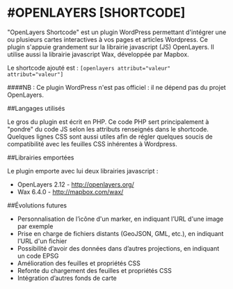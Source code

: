 #OPENLAYERS [SHORTCODE]
======================

"OpenLayers Shortcode" est un plugin WordPress permettant d'intégrer une ou plusieurs cartes interactives à vos pages et articles Wordpress. Ce plugin s'appuie grandement sur la librairie javascript (JS) OpenLayers. Il utilise aussi la librairie javascript Wax, développée par Mapbox.

Le shortcode ajouté est : `[openlayers attribut="valeur" attribut="valeur"]`

####NB : Ce plugin WordPress n'est pas officiel : il ne dépend pas du projet OpenLayers.

##Langages utilisés

Le gros du plugin est écrit en PHP. Ce code PHP sert principalement à "pondre" du code JS selon les attributs renseignés dans le shortcode. Quelques lignes CSS sont aussi utiles afin de régler quelques soucis de compatibilité avec les feuilles CSS inhérentes à Wordpress.

##Librairies emportées

Le plugin emporte avec lui deux librairies javascript :

- OpenLayers 2.12 - http://openlayers.org/
- Wax 6.4.0 - http://mapbox.com/wax/

##Évolutions futures

- Personnalisation de l’icône d'un marker, en indiquant l’URL d'une image par exemple
- Prise en charge de fichiers distants (GeoJSON, GML, etc.), en indiquant l’URL d'un fichier
- Possibilité d’avoir des données dans d’autres projections, en indiquant un code EPSG
- Amélioration des feuilles et propriétés CSS
- Refonte du chargement des feuilles et propriétés CSS
- Intégration d’autres fonds de carte